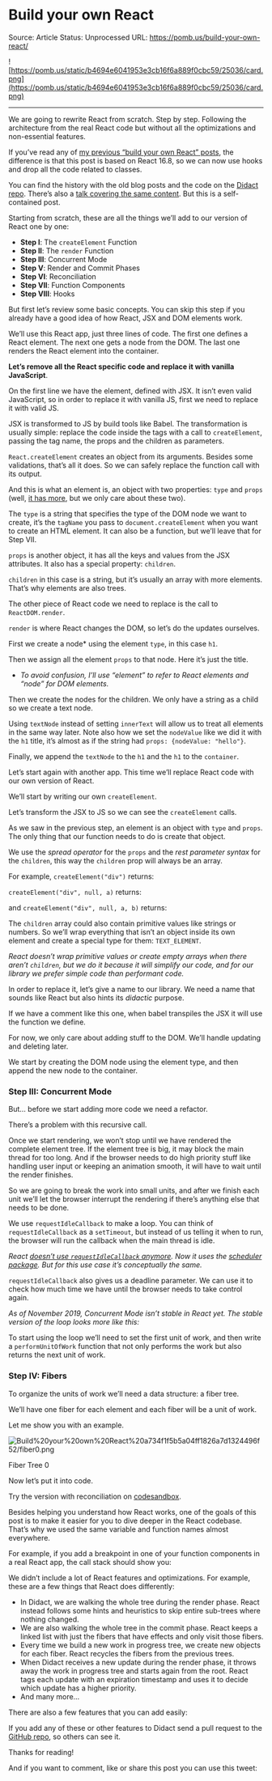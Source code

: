 # Build your own React

Source: Article
Status: Unprocessed
URL: https://pomb.us/build-your-own-react/

![https://pomb.us/static/b4694e6041953e3cb16f6a889f0cbc59/25036/card.png](https://pomb.us/static/b4694e6041953e3cb16f6a889f0cbc59/25036/card.png)

---

We are going to rewrite React from scratch. Step by step. Following the architecture from the real React code but without all the optimizations and non-essential features.

If you’ve read any of [my previous “build your own React” posts](https://engineering.hexacta.com/didact-learning-how-react-works-by-building-it-from-scratch-51007984e5c5), the difference is that this post is based on React 16.8, so we can now use hooks and drop all the code related to classes.

You can find the history with the old blog posts and the code on the [Didact repo](https://github.com/pomber/didact). There’s also a [talk covering the same content](https://youtu.be/8Kc2REHdwnQ). But this is a self-contained post.

Starting from scratch, these are all the things we’ll add to our version of React one by one:

- **Step I**: The `createElement` Function
- **Step II**: The `render` Function
- **Step III**: Concurrent Mode
- **Step V**: Render and Commit Phases
- **Step VI**: Reconciliation
- **Step VII**: Function Components
- **Step VIII**: Hooks

But first let’s review some basic concepts. You can skip this step if you already have a good idea of how React, JSX and DOM elements work.

We’ll use this React app, just three lines of code. The first one defines a React element. The next one gets a node from the DOM. The last one renders the React element into the container.

**Let’s remove all the React specific code and replace it with vanilla JavaScript**.

On the first line we have the element, defined with JSX. It isn’t even valid JavaScript, so in order to replace it with vanilla JS, first we need to replace it with valid JS.

JSX is transformed to JS by build tools like Babel. The transformation is usually simple: replace the code inside the tags with a call to `createElement`, passing the tag name, the props and the children as parameters.

`React.createElement` creates an object from its arguments. Besides some validations, that’s all it does. So we can safely replace the function call with its output.

And this is what an element is, an object with two properties: `type` and `props` (well, [it has more](https://github.com/facebook/react/blob/f4cc45ce962adc9f307690e1d5cfa28a288418eb/packages/react/src/ReactElement.js#L111), but we only care about these two).

The `type` is a string that specifies the type of the DOM node we want to create, it’s the `tagName` you pass to `document.createElement` when you want to create an HTML element. It can also be a function, but we’ll leave that for Step VII.

`props` is another object, it has all the keys and values from the JSX attributes. It also has a special property: `children`.

`children` in this case is a string, but it’s usually an array with more elements. That’s why elements are also trees.

The other piece of React code we need to replace is the call to `ReactDOM.render`.

`render` is where React changes the DOM, so let’s do the updates ourselves.

First we create a node* using the element `type`, in this case `h1`.

Then we assign all the element `props` to that node. Here it’s just the title.

- *To avoid confusion, I’ll use “element” to refer to React elements and “node” for DOM elements.*

Then we create the nodes for the children. We only have a string as a child so we create a text node.

Using `textNode` instead of setting `innerText` will allow us to treat all elements in the same way later. Note also how we set the `nodeValue` like we did it with the `h1` title, it’s almost as if the string had `props: {nodeValue: "hello"}`.

Finally, we append the `textNode` to the `h1` and the `h1` to the `container`.

Let’s start again with another app. This time we’ll replace React code with our own version of React.

We’ll start by writing our own `createElement`.

Let’s transform the JSX to JS so we can see the `createElement` calls.

As we saw in the previous step, an element is an object with `type` and `props`. The only thing that our function needs to do is create that object.

We use the *spread operator* for the `props` and the *rest parameter syntax* for the `children`, this way the `children` prop will always be an array.

For example, `createElement("div")` returns:

`createElement("div", null, a)` returns:

and `createElement("div", null, a, b)` returns:

The `children` array could also contain primitive values like strings or numbers. So we’ll wrap everything that isn’t an object inside its own element and create a special type for them: `TEXT_ELEMENT`.

*React doesn’t wrap primitive values or create empty arrays when there aren’t `children`, but we do it because it will simplify our code, and for our library we prefer simple code than performant code.*

In order to replace it, let’s give a name to our library. We need a name that sounds like React but also hints its *didactic* purpose.

If we have a comment like this one, when babel transpiles the JSX it will use the function we define.

For now, we only care about adding stuff to the DOM. We’ll handle updating and deleting later.

We start by creating the DOM node using the element type, and then append the new node to the container.

### Step III: Concurrent Mode

But… before we start adding more code we need a refactor.

There’s a problem with this recursive call.

Once we start rendering, we won’t stop until we have rendered the complete element tree. If the element tree is big, it may block the main thread for too long. And if the browser needs to do high priority stuff like handling user input or keeping an animation smooth, it will have to wait until the render finishes.

So we are going to break the work into small units, and after we finish each unit we’ll let the browser interrupt the rendering if there’s anything else that needs to be done.

We use `requestIdleCallback` to make a loop. You can think of `requestIdleCallback` as a `setTimeout`, but instead of us telling it when to run, the browser will run the callback when the main thread is idle.

*React [doesn’t use `requestIdleCallback` anymore](https://github.com/facebook/react/issues/11171#issuecomment-417349573). Now it uses the [scheduler package](https://github.com/facebook/react/tree/master/packages/scheduler). But for this use case it’s conceptually the same.*

`requestIdleCallback` also gives us a deadline parameter. We can use it to check how much time we have until the browser needs to take control again.

*As of November 2019, Concurrent Mode isn’t stable in React yet. The stable version of the loop looks more like this:*

To start using the loop we’ll need to set the first unit of work, and then write a `performUnitOfWork` function that not only performs the work but also returns the next unit of work.

### Step IV: Fibers

To organize the units of work we’ll need a data structure: a fiber tree.

We’ll have one fiber for each element and each fiber will be a unit of work.

Let me show you with an example.

![Build%20your%20own%20React%20a734f1f5b5a04ff1826a7d1324496f52/fiber0.png](Build%20your%20own%20React%20a734f1f5b5a04ff1826a7d1324496f52/fiber0.png)

Fiber Tree 0

Now let’s put it into code.

Try the version with reconciliation on [codesandbox](https://codesandbox.io/s/didact-6-96533).

Besides helping you understand how React works, one of the goals of this post is to make it easier for you to dive deeper in the React codebase. That’s why we used the same variable and function names almost everywhere.

For example, if you add a breakpoint in one of your function components in a real React app, the call stack should show you:

We didn’t include a lot of React features and optimizations. For example, these are a few things that React does differently:

- In Didact, we are walking the whole tree during the render phase. React instead follows some hints and heuristics to skip entire sub-trees where nothing changed.
- We are also walking the whole tree in the commit phase. React keeps a linked list with just the fibers that have effects and only visit those fibers.
- Every time we build a new work in progress tree, we create new objects for each fiber. React recycles the fibers from the previous trees.
- When Didact receives a new update during the render phase, it throws away the work in progress tree and starts again from the root. React tags each update with an expiration timestamp and uses it to decide which update has a higher priority.
- And many more…

There are also a few features that you can add easily:

If you add any of these or other features to Didact send a pull request to the [GitHub repo](https://github.com/pomber/didact), so others can see it.

Thanks for reading!

And if you want to comment, like or share this post you can use this tweet: